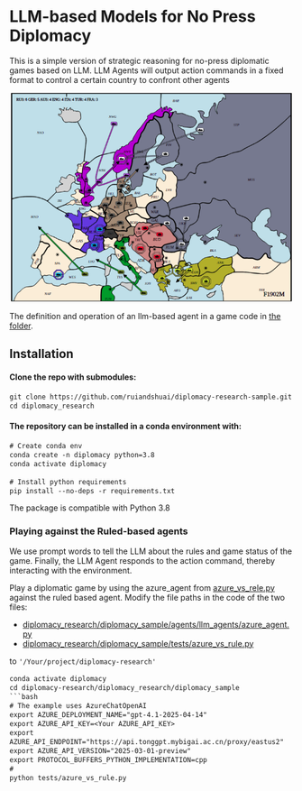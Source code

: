 # LLM-based Models for No Press Diplomacy

This is a simple version of strategic reasoning for no-press diplomatic games based on LLM. LLM Agents will output action commands in a fixed format to control a certain country to confront other agents
<p align="center">
  <img width="500" src="docs/images/map_overview.png" alt="Diplomacy Map Overview">
</p>

The definition and operation of an llm-based agent in a game code in [the folder](diplomacy_research/diplomacy_sample).



## Installation

#### Clone the repo with submodules:

```python3
git clone https://github.com/ruiandshuai/diplomacy-research-sample.git
cd diplomacy_research
```
#### The repository can be installed in a conda environment with:
```python3
# Create conda env
conda create -n diplomacy python=3.8
conda activate diplomacy

# Install python requirements
pip install --no-deps -r requirements.txt

```

The package is compatible with Python 3.8


### Playing against the Ruled-based agents
We use prompt words to tell the LLM about the rules and game status of the game. Finally, the LLM Agent responds to the action command, thereby interacting with the environment.

Play a diplomatic game by using the azure_agent from [azure_vs_rele.py](diplomacy_research/diplomacy_sample/tests/azure_vs_rule.py) against the ruled based agent.
Modify the file paths in the code of the two files: 
- [diplomacy_research/diplomacy_sample/agents/llm_agents/azure_agent.py](diplomacy_research/diplomacy_sample/agents/llm_agents/azure_agent.py)
- [diplomacy_research/diplomacy_sample/tests/azure_vs_rule.py](diplomacy_research/diplomacy_sample/tests/azure_vs_rule.py)

to `'/Your/project/diplomacy-research'`
```python3
conda activate diplomacy
cd diplomacy-research/diplomacy_research/diplomacy_sample
```bash
# The example uses AzureChatOpenAI
export AZURE_DEPLOYMENT_NAME="gpt-4.1-2025-04-14" 
export AZURE_API_KEY=<Your AZURE_API_KEY>
export AZURE_API_ENDPOINT="https://api.tonggpt.mybigai.ac.cn/proxy/eastus2"
export AZURE_API_VERSION="2025-03-01-preview"
export PROTOCOL_BUFFERS_PYTHON_IMPLEMENTATION=cpp
# 
python tests/azure_vs_rule.py
```
